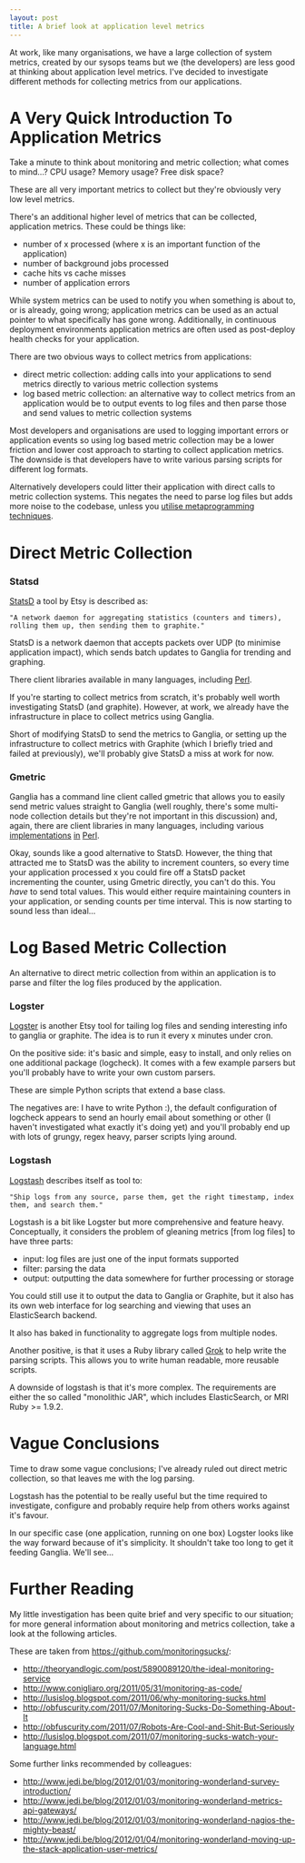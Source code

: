 ```yaml
---
layout: post
title: A brief look at application level metrics
---
```


At work, like many organisations, we have a large collection of system metrics,
created by our sysops teams but we (the developers) are less good at thinking
about application level metrics. I've decided to investigate different methods
for collecting metrics from our applications.

A Very Quick Introduction To Application Metrics
================================================

Take a minute to think about monitoring and metric collection; what comes to mind...?
CPU usage? Memory usage? Free disk space?

These are all very important metrics to collect but they're obviously very
low level metrics.

There's an additional higher level of metrics that can be collected, application
metrics. These could be things like:

- number of x processed (where x is an important function of the application)
- number of background jobs processed
- cache hits vs cache misses
- number of application errors

While system metrics can be used to notify you when something is about to,
or is already, going wrong; application metrics can be used as an actual pointer
to what specifically has gone wrong. Additionally, in continuous deployment
environments application metrics are often used as post-deploy health checks
for your application.

There are two obvious ways to collect metrics from applications:

- direct metric collection: adding calls into your applications to send metrics
directly to various metric collection systems
- log based metric collection: an alternative way to collect metrics from an
application would be to output events to log files and then parse those and
send values to metric collection systems

Most developers and organisations are used to logging important errors or
application events so using log based metric collection may be a lower friction
and lower cost approach to starting to collect application metrics. The downside
is that developers have to write various parsing scripts for different log formats.

Alternatively developers could litter their application with direct calls to metric
collection systems. This negates the need to parse log files but adds more noise
to the codebase, unless you
[utilise metaprogramming techniques](http://www.shopify.com/technology/3709232-statsd-at-shopify).

Direct Metric Collection
========================

### Statsd ###

[StatsD](https://github.com/etsy/statsd) a tool by Etsy is described as:

    "A network daemon for aggregating statistics (counters and timers), rolling them up, then sending them to graphite."

StatsD is a network daemon that accepts packets over UDP (to minimise application
impact), which sends batch updates to Ganglia for trending and graphing.

There client libraries available in many languages, including
[Perl](https://metacpan.org/module/Net::Statsd).

If you're starting to collect metrics from scratch, it's probably well worth
investigating StatsD (and graphite). However, at work, we already have the
infrastructure in place to collect metrics using Ganglia.

Short of modifying StatsD to send the metrics to Ganglia, or setting
up the infrastructure to collect metrics with Graphite (which I briefly tried
and failed at previously), we'll probably give StatsD a miss at work for now.

### Gmetric ###

Ganglia has a command line client called gmetric that allows you to easily send
metric values straight to Ganglia (well roughly, there's some multi-node collection
details but they're not important in this discussion) and, again, there are
client libraries in many languages, including various
[implementations](https://metacpan.org/module/Ganglia::Gmetric)
[in](https://metacpan.org/module/Ganglia::Gmetric::PP)
[Perl](https://metacpan.org/module/Ganglia::Gmetric::XS).

Okay, sounds like a good alternative to StatsD. However, the thing that
attracted me to StatsD was the ability to increment counters, so every time
your application processed x you could fire off a StatsD packet incrementing the
counter, using Gmetric directly, you can't do this. You _have_ to send total values.
This would either require maintaining counters in your application, or sending
counts per time interval. This is now starting to sound less than ideal...

Log Based Metric Collection
===========================

An alternative to direct metric collection from within an application is to parse
and filter the log files produced by the application.

### Logster ###

[Logster](https://github.com/etsy/logster) is another Etsy tool for tailing
log files and sending interesting info to ganglia or graphite. The idea is to
run it every x minutes under cron.

On the positive side: it's basic and simple, easy to install, and only
relies on one additional package (logcheck). It comes with a few example parsers
but you'll probably have to write your own custom parsers.

These are simple Python scripts that extend a base class.

The negatives are: I have to write Python :), the default configuration of logcheck
appears to send an hourly email about something or other (I haven't investigated
what exactly it's doing yet) and you'll probably end up with lots of grungy,
regex heavy, parser scripts lying around.

### Logstash ###

[Logstash](http://logstash.net/) describes itself as tool to:

    "Ship logs from any source, parse them, get the right timestamp, index them, and search them."

Logstash is a bit like Logster but more comprehensive and feature heavy.
Conceptually, it considers the problem of gleaning metrics [from log files] to
have three parts:

- input: log files are just one of the input formats supported
- filter: parsing the data
- output: outputting the data somewhere for further processing or storage

You could still use it to output the data to Ganglia or Graphite, but it also
has its own web interface for log searching and viewing that uses an ElasticSearch
backend.

It also has baked in functionality to aggregate logs from multiple nodes.

Another positive, is that it uses a Ruby library called
[Grok](http://logstash.net/docs/1.0.17/filters/grok) to help write the
parsing scripts.  This allows you to write human readable, more reusable scripts.

A downside of logstash is that it's more complex. The requirements are either the
so called "monolithic JAR", which includes ElasticSearch, or MRI Ruby >= 1.9.2.

Vague Conclusions
=================

Time to draw some vague conclusions; I've already ruled out direct metric
collection, so that leaves me with the log parsing.

Logstash has the potential to be really useful but the time required to
investigate, configure and probably require help from others works against
it's favour.

In our specific case (one application, running on one box) Logster looks like
the way forward because of it's simplicity. It shouldn't take too long to get
it feeding Ganglia. We'll see...

Further Reading
===============

My little investigation has been quite brief and very specific to our situation;
for more general information about monitoring and metrics collection, take a look
at the following articles.

These are taken from https://github.com/monitoringsucks/:

- http://theoryandlogic.com/post/5890089120/the-ideal-monitoring-service
- http://www.conigliaro.org/2011/05/31/monitoring-as-code/
- http://lusislog.blogspot.com/2011/06/why-monitoring-sucks.html
- http://obfuscurity.com/2011/07/Monitoring-Sucks-Do-Something-About-It
- http://obfuscurity.com/2011/07/Robots-Are-Cool-and-Shit-But-Seriously
- http://lusislog.blogspot.com/2011/07/monitoring-sucks-watch-your-language.html

Some further links recommended by colleagues:

- http://www.jedi.be/blog/2012/01/03/monitoring-wonderland-survey-introduction/
- http://www.jedi.be/blog/2012/01/03/monitoring-wonderland-metrics-api-gateways/
- http://www.jedi.be/blog/2012/01/03/monitoring-wonderland-nagios-the-mighty-beast/
- http://www.jedi.be/blog/2012/01/04/monitoring-wonderland-moving-up-the-stack-application-user-metrics/
